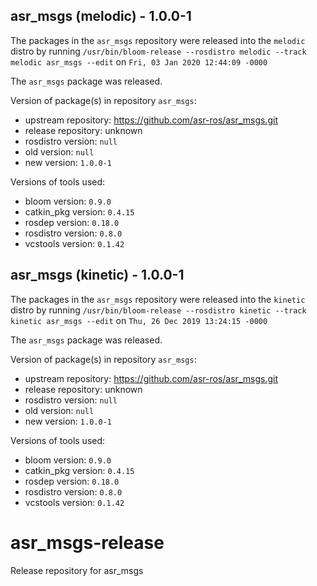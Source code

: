 ## asr_msgs (melodic) - 1.0.0-1

The packages in the `asr_msgs` repository were released into the `melodic` distro by running `/usr/bin/bloom-release --rosdistro melodic --track melodic asr_msgs --edit` on `Fri, 03 Jan 2020 12:44:09 -0000`

The `asr_msgs` package was released.

Version of package(s) in repository `asr_msgs`:

- upstream repository: https://github.com/asr-ros/asr_msgs.git
- release repository: unknown
- rosdistro version: `null`
- old version: `null`
- new version: `1.0.0-1`

Versions of tools used:

- bloom version: `0.9.0`
- catkin_pkg version: `0.4.15`
- rosdep version: `0.18.0`
- rosdistro version: `0.8.0`
- vcstools version: `0.1.42`


## asr_msgs (kinetic) - 1.0.0-1

The packages in the `asr_msgs` repository were released into the `kinetic` distro by running `/usr/bin/bloom-release --rosdistro kinetic --track kinetic asr_msgs --edit` on `Thu, 26 Dec 2019 13:24:15 -0000`

The `asr_msgs` package was released.

Version of package(s) in repository `asr_msgs`:

- upstream repository: https://github.com/asr-ros/asr_msgs.git
- release repository: unknown
- rosdistro version: `null`
- old version: `null`
- new version: `1.0.0-1`

Versions of tools used:

- bloom version: `0.9.0`
- catkin_pkg version: `0.4.15`
- rosdep version: `0.18.0`
- rosdistro version: `0.8.0`
- vcstools version: `0.1.42`


# asr_msgs-release
Release repository for asr_msgs
